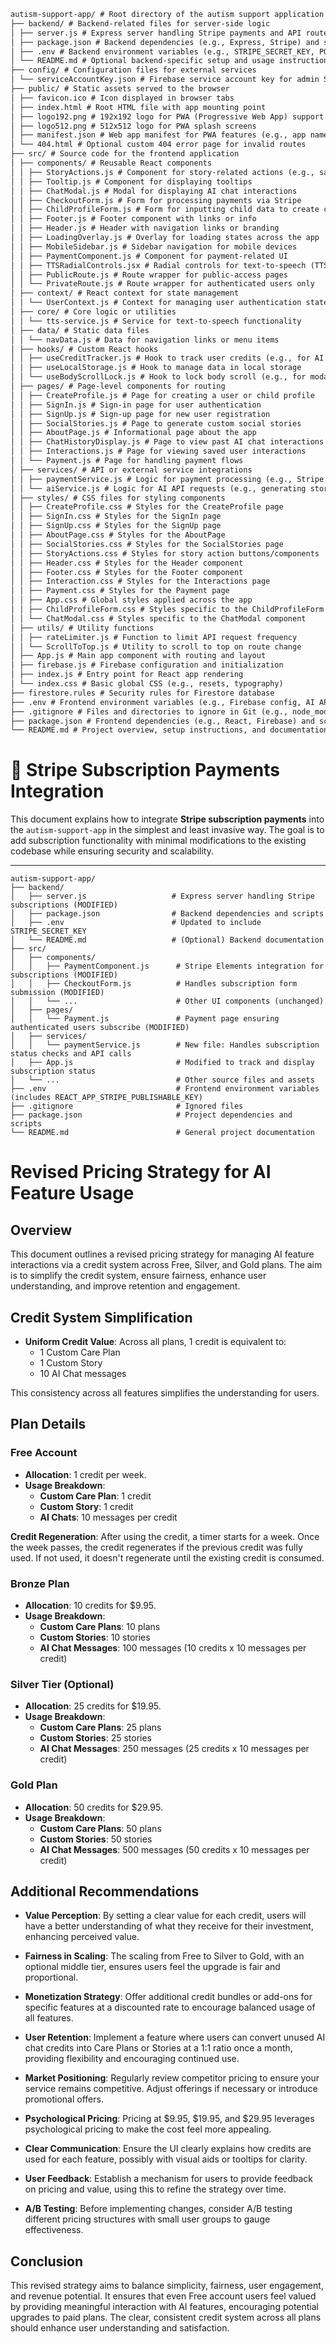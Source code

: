 ```markdown
autism-support-app/ # Root directory of the autism support application
├── backend/ # Backend-related files for server-side logic
│ ├── server.js # Express server handling Stripe payments and API routes
│ ├── package.json # Backend dependencies (e.g., Express, Stripe) and scripts
│ ├── .env # Backend environment variables (e.g., STRIPE_SECRET_KEY, PORT)
│ └── README.md # Optional backend-specific setup and usage instructions
├── config/ # Configuration files for external services
│ └── serviceAccountKey.json # Firebase service account key for admin SDK access
├── public/ # Static assets served to the browser
│ ├── favicon.ico # Icon displayed in browser tabs
│ ├── index.html # Root HTML file with app mounting point
│ ├── logo192.png # 192x192 logo for PWA (Progressive Web App) support
│ ├── logo512.png # 512x512 logo for PWA splash screens
│ ├── manifest.json # Web app manifest for PWA features (e.g., app name, icons)
│ └── 404.html # Optional custom 404 error page for invalid routes
├── src/ # Source code for the frontend application
│ ├── components/ # Reusable React components
│ │ ├── StoryActions.js # Component for story-related actions (e.g., save, share)
│ │ ├── Tooltip.js # Component for displaying tooltips
│ │ ├── ChatModal.js # Modal for displaying AI chat interactions
│ │ ├── CheckoutForm.js # Form for processing payments via Stripe
│ │ ├── ChildProfileForm.js # Form for inputting child data to create custom care plans
│ │ ├── Footer.js # Footer component with links or info
│ │ ├── Header.js # Header with navigation links or branding
│ │ ├── LoadingOverlay.js # Overlay for loading states across the app
│ │ ├── MobileSidebar.js # Sidebar navigation for mobile devices
│ │ ├── PaymentComponent.js # Component for payment-related UI
│ │ ├── TTSRadialControls.jsx # Radial controls for text-to-speech (TTS) functionality
│ │ ├── PublicRoute.js # Route wrapper for public-access pages
│ │ └── PrivateRoute.js # Route wrapper for authenticated users only
│ ├── context/ # React context for state management
│ │ └── UserContext.js # Context for managing user authentication state
│ ├── core/ # Core logic or utilities
│ │ └── tts-service.js # Service for text-to-speech functionality
│ ├── data/ # Static data files
│ │ └── navData.js # Data for navigation links or menu items
│ ├── hooks/ # Custom React hooks
│ │ ├── useCreditTracker.js # Hook to track user credits (e.g., for AI usage)
│ │ ├── useLocalStorage.js # Hook to manage data in local storage
│ │ └── useBodyScrollLock.js # Hook to lock body scroll (e.g., for modals)
│ ├── pages/ # Page-level components for routing
│ │ ├── CreateProfile.js # Page for creating a user or child profile
│ │ ├── SignIn.js # Sign-in page for user authentication
│ │ ├── SignUp.js # Sign-up page for new user registration
│ │ ├── SocialStories.js # Page to generate custom social stories
│ │ ├── AboutPage.js # Informational page about the app
│ │ ├── ChatHistoryDisplay.js # Page to view past AI chat interactions
│ │ ├── Interactions.js # Page for viewing saved user interactions
│ │ └── Payment.js # Page for handling payment flows
│ ├── services/ # API or external service integrations
│ │ ├── paymentService.js # Logic for payment processing (e.g., Stripe API calls)
│ │ └── aiService.js # Logic for AI API requests (e.g., generating stories)
│ ├── styles/ # CSS files for styling components
│ │ ├── CreateProfile.css # Styles for the CreateProfile page
│ │ ├── SignIn.css # Styles for the SignIn page
│ │ ├── SignUp.css # Styles for the SignUp page
│ │ ├── AboutPage.css # Styles for the AboutPage
│ │ ├── SocialStories.css # Styles for the SocialStories page
│ │ ├── StoryActions.css # Styles for story action buttons/components
│ │ ├── Header.css # Styles for the Header component
│ │ ├── Footer.css # Styles for the Footer component
│ │ ├── Interaction.css # Styles for the Interactions page
│ │ ├── Payment.css # Styles for the Payment page
│ │ ├── App.css # Global styles applied across the app
│ │ ├── ChildProfileForm.css # Styles specific to the ChildProfileForm component
│ │ └── ChatModal.css # Styles specific to the ChatModal component
│ ├── utils/ # Utility functions
│ │ ├── rateLimiter.js # Function to limit API request frequency
│ │ └── ScrollToTop.js # Utility to scroll to top on route change
│ ├── App.js # Main app component with routing and layout
│ ├── firebase.js # Firebase configuration and initialization
│ ├── index.js # Entry point for React app rendering
│ └── index.css # Basic global CSS (e.g., resets, typography)
├── firestore.rules # Security rules for Firestore database
├── .env # Frontend environment variables (e.g., Firebase config, AI API keys)
├── .gitignore # Files and directories to ignore in Git (e.g., node_modules)
├── package.json # Frontend dependencies (e.g., React, Firebase) and scripts
└── README.md # Project overview, setup instructions, and documentation
```

# 🎉 Stripe Subscription Payments Integration

This document explains how to integrate **Stripe subscription payments** into the `autism-support-app` in the simplest and least invasive way. The goal is to add subscription functionality with minimal modifications to the existing codebase while ensuring security and scalability.

---

```plaintext
autism-support-app/
├── backend/
│   ├── server.js                   # Express server handling Stripe subscriptions (MODIFIED)
│   ├── package.json                # Backend dependencies and scripts
│   ├── .env                        # Updated to include STRIPE_SECRET_KEY
│   └── README.md                   # (Optional) Backend documentation
├── src/
│   ├── components/
│   │   ├── PaymentComponent.js      # Stripe Elements integration for subscriptions (MODIFIED)
│   │   ├── CheckoutForm.js          # Handles subscription form submission (MODIFIED)
│   │   └── ...                      # Other UI components (unchanged)
│   ├── pages/
│   │   └── Payment.js               # Payment page ensuring authenticated users subscribe (MODIFIED)
│   ├── services/
│   │   └── paymentService.js        # New file: Handles subscription status checks and API calls
│   ├── App.js                       # Modified to track and display subscription status
│   └── ...                          # Other source files and assets
├── .env                             # Frontend environment variables (includes REACT_APP_STRIPE_PUBLISHABLE_KEY)
├── .gitignore                       # Ignored files
├── package.json                     # Project dependencies and scripts
└── README.md                        # General project documentation
```

# Revised Pricing Strategy for AI Feature Usage

## Overview

This document outlines a revised pricing strategy for managing AI feature interactions via a credit system across Free, Silver, and Gold plans. The aim is to simplify the credit system, ensure fairness, enhance user understanding, and improve retention and engagement.

## Credit System Simplification

- **Uniform Credit Value**: Across all plans, 1 credit is equivalent to:
  - 1 Custom Care Plan
  - 1 Custom Story
  - 10 AI Chat messages

This consistency across all features simplifies the understanding for users.

## Plan Details

### Free Account

- **Allocation**: 1 credit per week.
- **Usage Breakdown**:
  - **Custom Care Plan**: 1 credit
  - **Custom Story**: 1 credit
  - **AI Chats**: 10 messages per credit

**Credit Regeneration**: After using the credit, a timer starts for a week. Once the week passes, the credit regenerates if the previous credit was fully used. If not used, it doesn't regenerate until the existing credit is consumed.

### Bronze Plan

- **Allocation**: 10 credits for $9.95.
- **Usage Breakdown**:
  - **Custom Care Plans**: 10 plans
  - **Custom Stories**: 10 stories
  - **AI Chat Messages**: 100 messages (10 credits x 10 messages per credit)

### Silver Tier (Optional)

- **Allocation**: 25 credits for $19.95.
- **Usage Breakdown**:
  - **Custom Care Plans**: 25 plans
  - **Custom Stories**: 25 stories
  - **AI Chat Messages**: 250 messages (25 credits x 10 messages per credit)

### Gold Plan

- **Allocation**: 50 credits for $29.95.
- **Usage Breakdown**:
  - **Custom Care Plans**: 50 plans
  - **Custom Stories**: 50 stories
  - **AI Chat Messages**: 500 messages (50 credits x 10 messages per credit)

## Additional Recommendations

- **Value Perception**: By setting a clear value for each credit, users will have a better understanding of what they receive for their investment, enhancing perceived value.

- **Fairness in Scaling**: The scaling from Free to Silver to Gold, with an optional middle tier, ensures users feel the upgrade is fair and proportional.

- **Monetization Strategy**: Offer additional credit bundles or add-ons for specific features at a discounted rate to encourage balanced usage of all features.

- **User Retention**: Implement a feature where users can convert unused AI chat credits into Care Plans or Stories at a 1:1 ratio once a month, providing flexibility and encouraging continued use.

- **Market Positioning**: Regularly review competitor pricing to ensure your service remains competitive. Adjust offerings if necessary or introduce promotional offers.

- **Psychological Pricing**: Pricing at $9.95, $19.95, and $29.95 leverages psychological pricing to make the cost feel more appealing.

- **Clear Communication**: Ensure the UI clearly explains how credits are used for each feature, possibly with visual aids or tooltips for clarity.

- **User Feedback**: Establish a mechanism for users to provide feedback on pricing and value, using this to refine the strategy over time.

- **A/B Testing**: Before implementing changes, consider A/B testing different pricing structures with small user groups to gauge effectiveness.

## Conclusion

This revised strategy aims to balance simplicity, fairness, user engagement, and revenue potential. It ensures that even Free account users feel valued by providing meaningful interaction with AI features, encouraging potential upgrades to paid plans. The clear, consistent credit system across all plans should enhance user understanding and satisfaction.

